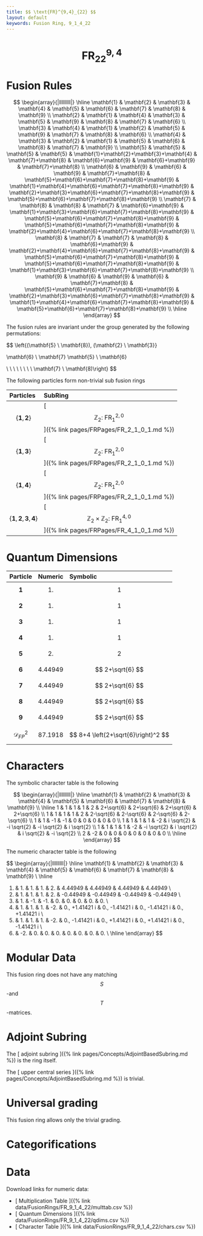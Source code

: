 ```yaml
---
title: $$ \text{FR}^{9,4}_{22} $$
layout: default
keywords: Fusion Ring, 9_1_4_22
---
```

# $$ \text{FR}^{9,4}_{22} $$


# Fusion Rules

$$
\begin{array}{|lllllllll|}
\hline
 \mathbf{1} & \mathbf{2} & \mathbf{3} & \mathbf{4} & \mathbf{5} & \mathbf{6} & \mathbf{7} & \mathbf{8} & \mathbf{9} \\
 \mathbf{2} & \mathbf{1} & \mathbf{4} & \mathbf{3} & \mathbf{5} & \mathbf{9} & \mathbf{8} & \mathbf{7} & \mathbf{6} \\
 \mathbf{3} & \mathbf{4} & \mathbf{1} & \mathbf{2} & \mathbf{5} & \mathbf{9} & \mathbf{7} & \mathbf{8} & \mathbf{6} \\
 \mathbf{4} & \mathbf{3} & \mathbf{2} & \mathbf{1} & \mathbf{5} & \mathbf{6} & \mathbf{8} & \mathbf{7} & \mathbf{9} \\
 \mathbf{5} & \mathbf{5} & \mathbf{5} & \mathbf{5} & \mathbf{1}+\mathbf{2}+\mathbf{3}+\mathbf{4} & \mathbf{7}+\mathbf{8} & \mathbf{6}+\mathbf{9} & \mathbf{6}+\mathbf{9} & \mathbf{7}+\mathbf{8} \\
 \mathbf{6} & \mathbf{9} & \mathbf{6} & \mathbf{9} & \mathbf{7}+\mathbf{8} & \mathbf{5}+\mathbf{6}+\mathbf{7}+\mathbf{8}+\mathbf{9} & \mathbf{1}+\mathbf{4}+\mathbf{6}+\mathbf{7}+\mathbf{8}+\mathbf{9} & \mathbf{2}+\mathbf{3}+\mathbf{6}+\mathbf{7}+\mathbf{8}+\mathbf{9} & \mathbf{5}+\mathbf{6}+\mathbf{7}+\mathbf{8}+\mathbf{9} \\
 \mathbf{7} & \mathbf{8} & \mathbf{8} & \mathbf{7} & \mathbf{6}+\mathbf{9} & \mathbf{1}+\mathbf{3}+\mathbf{6}+\mathbf{7}+\mathbf{8}+\mathbf{9} & \mathbf{5}+\mathbf{6}+\mathbf{7}+\mathbf{8}+\mathbf{9} & \mathbf{5}+\mathbf{6}+\mathbf{7}+\mathbf{8}+\mathbf{9} & \mathbf{2}+\mathbf{4}+\mathbf{6}+\mathbf{7}+\mathbf{8}+\mathbf{9} \\
 \mathbf{8} & \mathbf{7} & \mathbf{7} & \mathbf{8} & \mathbf{6}+\mathbf{9} & \mathbf{2}+\mathbf{4}+\mathbf{6}+\mathbf{7}+\mathbf{8}+\mathbf{9} & \mathbf{5}+\mathbf{6}+\mathbf{7}+\mathbf{8}+\mathbf{9} & \mathbf{5}+\mathbf{6}+\mathbf{7}+\mathbf{8}+\mathbf{9} & \mathbf{1}+\mathbf{3}+\mathbf{6}+\mathbf{7}+\mathbf{8}+\mathbf{9} \\
 \mathbf{9} & \mathbf{6} & \mathbf{9} & \mathbf{6} & \mathbf{7}+\mathbf{8} & \mathbf{5}+\mathbf{6}+\mathbf{7}+\mathbf{8}+\mathbf{9} & \mathbf{2}+\mathbf{3}+\mathbf{6}+\mathbf{7}+\mathbf{8}+\mathbf{9} & \mathbf{1}+\mathbf{4}+\mathbf{6}+\mathbf{7}+\mathbf{8}+\mathbf{9} & \mathbf{5}+\mathbf{6}+\mathbf{7}+\mathbf{8}+\mathbf{9} \\
\hline
\end{array}
$$


The fusion rules are invariant under the group generated by the following permutations:

$$ \left\{(\mathbf{5} \ \mathbf{8}), (\mathbf{2} \ \mathbf{3}}

 \mathbf{6} \ \mathbf{7}  \mathbf{5} \ \mathbf{6}

 \  \  \  \  \  \  \  \   \mathbf{7} \ \mathbf{8)\right\} $$


The following particles form non-trivial sub fusion rings

| Particles | SubRing |
| :------ | :------ |
| $$ \{\mathbf{1},\mathbf{2}\} $$ | [ $$ \mathbb{Z}_2:\ \text{FR}^{2,0}_{1} $$ ]({% link pages/FRPages/FR_2_1_0_1.md %}) |
| $$ \{\mathbf{1},\mathbf{3}\} $$ | [ $$ \mathbb{Z}_2:\ \text{FR}^{2,0}_{1} $$ ]({% link pages/FRPages/FR_2_1_0_1.md %}) |
| $$ \{\mathbf{1},\mathbf{4}\} $$ | [ $$ \mathbb{Z}_2:\ \text{FR}^{2,0}_{1} $$ ]({% link pages/FRPages/FR_2_1_0_1.md %}) |
| $$ \{\mathbf{1},\mathbf{2},\mathbf{3},\mathbf{4}\} $$ | [ $$ \mathbb{Z}_2\times \mathbb{Z}_2:\ \text{FR}^{4,0}_{1} $$ ]({% link pages/FRPages/FR_4_1_0_1.md %}) |


# Quantum Dimensions

| Particle | Numeric | Symbolic |
| :------ | :------ | :------ |
| $$ \mathbf{1} $$ | $$ 1. $$ | $$ 1 $$ |
| $$ \mathbf{2} $$ | $$ 1. $$ | $$ 1 $$ |
| $$ \mathbf{3} $$ | $$ 1. $$ | $$ 1 $$ |
| $$ \mathbf{4} $$ | $$ 1. $$ | $$ 1 $$ |
| $$ \mathbf{5} $$ | $$ 2. $$ | $$ 2 $$ |
| $$ \mathbf{6} $$ | $$ 4.44949 $$ | $$ 2+\sqrt{6} $$ |
| $$ \mathbf{7} $$ | $$ 4.44949 $$ | $$ 2+\sqrt{6} $$ |
| $$ \mathbf{8} $$ | $$ 4.44949 $$ | $$ 2+\sqrt{6} $$ |
| $$ \mathbf{9} $$ | $$ 4.44949 $$ | $$ 2+\sqrt{6} $$ |
| $$ \mathcal{D}_{FP}^2 $$ | $$ 87.1918 $$ | $$ 8+4 \left(2+\sqrt{6}\right)^2 $$ |

# Characters

The symbolic character table is the following

$$
\begin{array}{|lllllllll|}
\hline
 \mathbf{1} & \mathbf{2} & \mathbf{3} & \mathbf{4} & \mathbf{5} & \mathbf{6} & \mathbf{7} & \mathbf{8} & \mathbf{9} \\
\hline
 1 & 1 & 1 & 1 & 2 & 2+\sqrt{6} & 2+\sqrt{6} & 2+\sqrt{6} & 2+\sqrt{6} \\
 1 & 1 & 1 & 1 & 2 & 2-\sqrt{6} & 2-\sqrt{6} & 2-\sqrt{6} & 2-\sqrt{6} \\
 1 & 1 & -1 & -1 & 0 & 0 & 0 & 0 & 0 \\
 1 & 1 & 1 & 1 & -2 & i \sqrt{2} & -i \sqrt{2} & -i \sqrt{2} & i \sqrt{2} \\
 1 & 1 & 1 & 1 & -2 & -i \sqrt{2} & i \sqrt{2} & i \sqrt{2} & -i \sqrt{2} \\
 2 & -2 & 0 & 0 & 0 & 0 & 0 & 0 & 0 \\
\hline
\end{array}
$$

The numeric character table is the following

$$
\begin{array}{|lllllllll|}
\hline
 \mathbf{1} & \mathbf{2} & \mathbf{3} & \mathbf{4} & \mathbf{5} & \mathbf{6} & \mathbf{7} & \mathbf{8} & \mathbf{9} \\
\hline
 1. & 1. & 1. & 1. & 2. & 4.44949 & 4.44949 & 4.44949 & 4.44949 \\
 1. & 1. & 1. & 1. & 2. & -0.44949 & -0.44949 & -0.44949 & -0.44949 \\
 1. & 1. & -1. & -1. & 0. & 0. & 0. & 0. & 0. \\
 1. & 1. & 1. & 1. & -2. & 0.\, +1.41421 i & 0.\, -1.41421 i & 0.\, -1.41421 i & 0.\, +1.41421 i \\
 1. & 1. & 1. & 1. & -2. & 0.\, -1.41421 i & 0.\, +1.41421 i & 0.\, +1.41421 i & 0.\, -1.41421 i \\
 2. & -2. & 0. & 0. & 0. & 0. & 0. & 0. & 0. \\
\hline
\end{array}
$$

# Modular Data

This fusion ring does not have any matching $$ S $$-and $$ T $$-matrices.

# Adjoint Subring

The [ adjoint subring ]({% link pages/Concepts/AdjointBasedSubring.md %}) is the ring itself.

The [ upper central series ]({% link pages/Concepts/AdjointBasedSubring.md %}) is trivial.

# Universal grading

This fusion ring allows only the trivial grading.

# Categorifications



# Data

Download links for numeric data:

* [ Multiplication Table ]({% link data/FusionRings/FR_9_1_4_22/multtab.csv %})
* [ Quantum Dimensions ]({% link data/FusionRings/FR_9_1_4_22/qdims.csv %})
* [ Character Table ]({% link data/FusionRings/FR_9_1_4_22/chars.csv %})